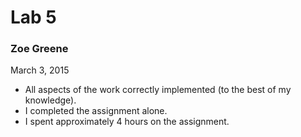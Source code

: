 # Lab 5
### Zoe Greene
March 3, 2015

  - All aspects of the work correctly implemented (to the best of my knowledge).
  - I completed the assignment alone.
  - I spent approximately 4 hours on the assignment.